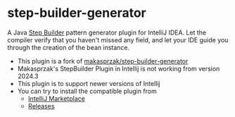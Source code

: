 # step-builder-generator
A Java [Step Builder](https://rdafbn.blogspot.ie/2012/07/step-builder-pattern_28.html) pattern generator plugin for IntelliJ IDEA. Let the compiler verify that you haven't missed any field, and let your IDE guide you through the creation of the bean instance.

- This plugin is a fork of [makasprzak/step-builder-generator](https://github.com/makasprzak/step-builder-generator)
- Makasprzak's StepBuilder Plugin in Intellij is not working from version 2024.3
- This plugin is to support newer versions of Intellij
- You can try to install the compatible plugin from
  - [IntelliJ Marketplace](https://plugins.jetbrains.com/plugin/25904-step-builder)
  - [Releases](https://github.com/DattatreyaReddy/step-builder/releases)
